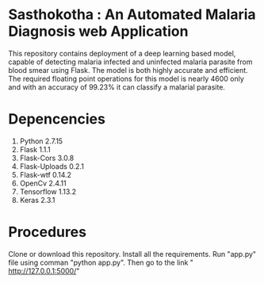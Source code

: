 # Sasthokotha : An Automated Malaria Diagnosis web Application
This repository contains deployment of a deep learning based model, capable of detecting malaria infected and uninfected malaria parasite from blood smear using Flask. The model is both highly accurate and efficient. The required floating point operations for this model is nearly 4600 only and with an accuracy of 99.23% it can classify a malarial parasite. 


# Depencencies
1. Python 2.7.15
2. Flask 1.1.1
3. Flask-Cors 3.0.8
4. Flask-Uploads 0.2.1
5. Flask-wtf 0.14.2
6. OpenCv 2.4.11
7. Tensorflow 1.13.2
8. Keras 2.3.1

# Procedures
Clone or download this repository. Install all the requirements. Run "app.py" file using comman "python app.py". Then go to the link " http://127.0.0.1:5000/"
